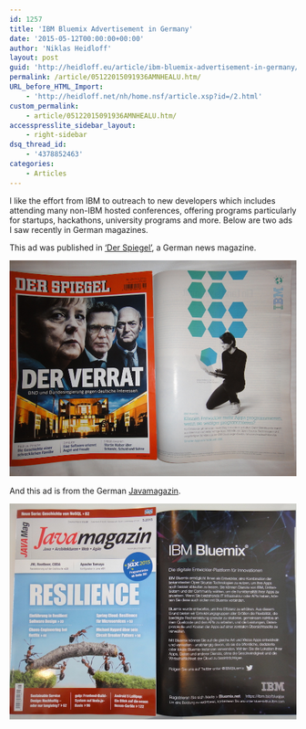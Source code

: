 ```yaml
---
id: 1257
title: 'IBM Bluemix Advertisement in Germany'
date: '2015-05-12T00:00:00+00:00'
author: 'Niklas Heidloff'
layout: post
guid: 'http://heidloff.eu/article/ibm-bluemix-advertisement-in-germany/'
permalink: /article/05122015091936AMNHEALU.htm/
URL_before_HTML_Import:
    - 'http://heidloff.net/nh/home.nsf/article.xsp?id=/2.html'
custom_permalink:
    - article/05122015091936AMNHEALU.htm/
accesspresslite_sidebar_layout:
    - right-sidebar
dsq_thread_id:
    - '4378852463'
categories:
    - Articles
---
```


 I like the effort from IBM to outreach to new developers which includes attending many non-IBM hosted conferences, offering programs particularly for startups, hackathons, university programs and more. Below are two ads I saw recently in German magazines.

This ad was published in [‘Der Spiegel’](http://www.spiegel.de/), a German news magazine.

![image](/assets/img/2015/05/DSC03785.jpg)

And this ad is from the German [Javamagazin](https://jaxenter.de/magazine/java-magazin).

![image](/assets/img/2015/05/DSC03732.jpg)